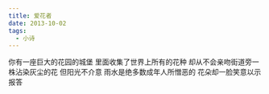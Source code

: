 ```yaml
---
title: 爱花者
date: 2013-10-02
tags:
  - 小诗
---
```


你有一座巨大的花园的城堡
里面收集了世界上所有的花种<!--more-->
却从不会亲吻街道旁一株沾染灰尘的花
但阳光不介意
雨水是绝多数成年人所憎恶的
花朵却一脸笑意以示报答